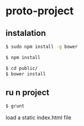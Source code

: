 proto-project
=============

## instalation

```bash
$ sudo npm install -g bower
```
```bash
$ npm install
```
```bash
$ cd public/
$ bower install
```

## ru n project
```bash
$ grunt
```
load a static index.html file
